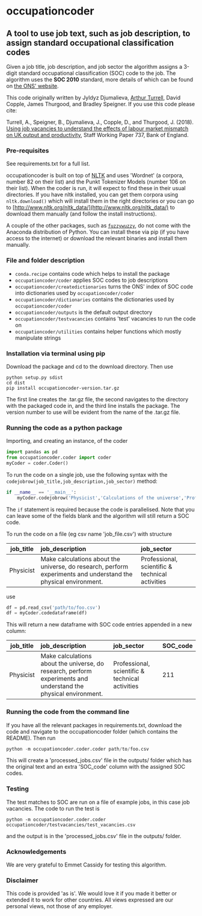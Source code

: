 # occupationcoder

## A tool to use job text, such as job description, to assign standard occupational classification codes

Given a job title, job description, and job sector the algorithm assigns a 3-digit standard occupational classification (SOC) code to the job. The algorithm uses the **SOC 2010** standard, more details of which can be found on [the ONS' website](https://www.ons.gov.uk/methodology/classificationsandstandards/standardoccupationalclassificationsoc/soc2010).

This code originally written by Jyldyz Djumalieva, [Arthur Turrell](http://aeturrell.github.io/home), David Copple, James Thurgood, and Bradley Speigner. If you use this code please cite:

Turrell, A., Speigner, B., Djumalieva, J., Copple, D., and Thurgood, J. (2018). [Using job vacancies to understand the effects of labour market mismatch on UK output and productivity](https://www.bankofengland.co.uk/working-paper/2018/using-job-vacancies-to-understand-the-effects-of-labour-market-mismatch-on-uk-output), Staff Working Paper 737, Bank of England.


### Pre-requisites
See requirements.txt for a full list. 

occupationcoder is built on top of [NLTK](http://www.nltk.org/) and uses 'Wordnet' (a corpora, number 82 on their list) and the Punkt Tokenizer Models (number 106 on their list). When the coder is run, it will expect to find these in their usual directories. If you have nltk installed, you can get them corpora using ```nltk.download()``` which will install them in the right directories or you can go to [http://www.nltk.org/nltk_data/](http://www.nltk.org/nltk_data/) to download them manually (and follow the install instructions). 

A couple of the other packages, such as [```fuzzywuzzy```](https://github.com/seatgeek/fuzzywuzzy), do not come with the Anaconda distribution of Python. You can install these via pip (if you have access to the internet) or download the relevant binaries and install them manually.

### File and folder description
* ```conda.recipe``` contains code which helps to install the package
* ```occupationcoder/coder``` applies SOC codes to job descriptions
* ```occupationcoder/createdictionaries``` turns the ONS' index of SOC code into dictionaries used by ```occupationcoder/coder```
* ```occupationcoder/dictionaries``` contains the dictionaries used by ```occupationcoder/coder```
* ```occupationcoder/outputs``` is the default output directory
* ```occupationcoder/testvacancies``` contains 'test' vacancies to run the code on
* ```occupationcoder/utilities``` contains helper functions which mostly manipulate strings

### Installation via terminal using pip
Download the package and cd to the download directory. Then use
```Terminal
python setup.py sdist
cd dist
pip install occupationcoder-version.tar.gz
```
The first line creates the .tar.gz file, the second navigates to the directory with the packaged code in, and the third line installs the package. The version number to use will be evident from the name of the .tar.gz file.

### Running the code as a python package
Importing, and creating an instance, of the coder
```Python
import pandas as pd
from occupationcoder.coder import coder
myCoder = coder.Coder()
```
To run the code on a single job, use the following syntax with the ```codejobrow(job_title,job_description,job_sector)``` method:
```Python
if __name__ == '__main__':
    myCoder.codejobrow('Physicist','Calculations of the universe','Professional scientific')
```
The ```if``` statement is required because the code is parallelised. Note that you can leave some of the fields blank and the algorithm will still return a SOC code.

To run the code on a file (eg csv name 'job_file.csv') with structure

| job_title     | job_description| job_sector |
| ------------- |:--------------| :----------|
| Physicist     | Make calculations about the universe, do research, perform experiments and understand the physical environment. | Professional, scientific & technical activities |

use
```Python
df = pd.read_csv('path/to/foo.csv')
df = myCoder.codedataframe(df)
```
This will return a new dataframe with SOC code entries appended in a new column:

| job_title     | job_description| job_sector | SOC_code |
| ------------- |:--------------| :----------| ------|
| Physicist     | Make calculations about the universe, do research, perform experiments and understand the physical environment. | Professional, scientific & technical activities | 211 |

### Running the code from the command line
If you have all the relevant packages in requirements.txt, download the code and navigate to the occupationcoder folder (which contains the README). Then run
```Python
python -m occupationcoder.coder.coder path/to/foo.csv
```
This will create a 'processed_jobs.csv' file in the outputs/ folder which has the original text and an extra 'SOC_code' column with the assigned SOC codes.

### Testing
The test matches to SOC are run on a file of example jobs, in this case job vacancies.
The code to run the test is
```
python -m occupationcoder.coder.coder occupationcoder/testvacancies/test_vacancies.csv
```
and the output is in the 'processed_jobs.csv' file in the outputs/ folder.

### Acknowledgements
We are very grateful to Emmet Cassidy for testing this algorithm.

### Disclaimer
This code is provided 'as is'. We would love it if you made it better or extended it to work for other countries. All views expressed are our personal views, not those of any employer.
